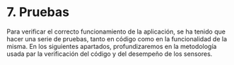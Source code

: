 # 7. Pruebas

Para verificar el correcto funcionamiento de la aplicación, se ha tenido que hacer una serie de pruebas, tanto en código como en la funcionalidad de la misma. En los siguientes apartados, profundizaremos en la metodología usada par la verificación del código y del desempeño de los sensores.